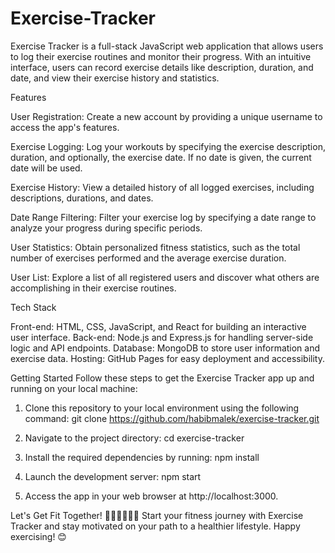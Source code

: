 # Exercise-Tracker
Exercise Tracker is a full-stack JavaScript web application that allows users to log their exercise routines and monitor their progress. With an intuitive interface, users can record exercise details like description, duration, and date, and view their exercise history and statistics.

Features

  User Registration: Create a new account by providing a unique username to access the app's features.
  
  Exercise Logging: Log your workouts by specifying the exercise description, duration, and optionally, the exercise date. If no date is given, the current date will be used.
  
  Exercise History: View a detailed history of all logged exercises, including descriptions, durations, and dates.
  
  Date Range Filtering: Filter your exercise log by specifying a date range to analyze your progress during specific periods.
  
  User Statistics: Obtain personalized fitness statistics, such as the total number of exercises performed and the average exercise duration.
  
  User List: Explore a list of all registered users and discover what others are accomplishing in their exercise routines.

Tech Stack

  Front-end: HTML, CSS, JavaScript, and React for building an interactive user interface.
  Back-end: Node.js and Express.js for handling server-side logic and API endpoints.
  Database: MongoDB to store user information and exercise data.
  Hosting: GitHub Pages for easy deployment and accessibility.

Getting Started
  Follow these steps to get the Exercise Tracker app up and running on your local machine:

1. Clone this repository to your local environment using the following command:
  git clone https://github.com/habibmalek/exercise-tracker.git

2. Navigate to the project directory:
  cd exercise-tracker

3. Install the required dependencies by running:
  npm install

4. Launch the development server:
  npm start

5. Access the app in your web browser at http://localhost:3000.


Let's Get Fit Together! 🏋️‍♂️🚴‍♀️🏃‍♂️
Start your fitness journey with Exercise Tracker and stay motivated on your path to a healthier lifestyle. Happy exercising! 😊
